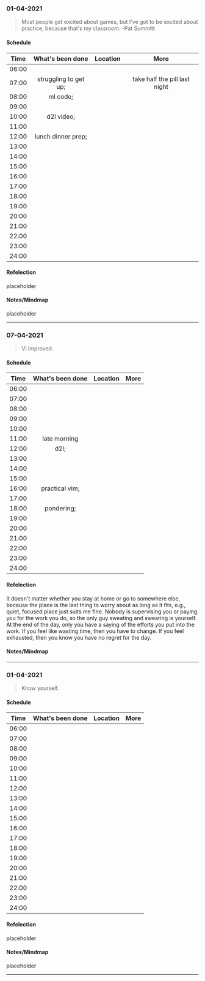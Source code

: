 ### 01-04-2021

> Most people get excited about games, but I've got to be excited about practice, because that's my classroom. -Pat Summitt

#### Schedule

| Time  |   What's been done    | Location |             More              |
| :---: | :-------------------: | :------: | :---------------------------: |
| 06:00 |                       |          |                               |
| 07:00 | struggling to get up; |          | take half the pill last night |
| 08:00 |       ml code;        |          |                               |
| 09:00 |                       |          |                               |
| 10:00 |      d2l video;       |          |                               |
| 11:00 |                       |          |                               |
| 12:00 |  lunch dinner prep;   |          |                               |
| 13:00 |                       |          |                               |
| 14:00 |                       |          |                               |
| 15:00 |                       |          |                               |
| 16:00 |                       |          |                               |
| 17:00 |                       |          |                               |
| 18:00 |                       |          |                               |
| 19:00 |                       |          |                               |
| 20:00 |                       |          |                               |
| 21:00 |                       |          |                               |
| 22:00 |                       |          |                               |
| 23:00 |                       |          |                               |
| 24:00 |                       |          |                               |

#### Refelection

placeholder

#### Notes/Mindmap

placeholder

---

### 07-04-2021

> Vi Improved.

#### Schedule

| Time  | What's been done | Location | More |
| :---: | :--------------: | :------: | :--: |
| 06:00 |                  |          |      |
| 07:00 |                  |          |      |
| 08:00 |                  |          |      |
| 09:00 |                  |          |      |
| 10:00 |                  |          |      |
| 11:00 |   late morning   |          |      |
| 12:00 |       d2l;       |          |      |
| 13:00 |                  |          |      |
| 14:00 |                  |          |      |
| 15:00 |                  |          |      |
| 16:00 |  practical vim;  |          |      |
| 17:00 |                  |          |      |
| 18:00 |    pondering;    |          |      |
| 19:00 |                  |          |      |
| 20:00 |                  |          |      |
| 21:00 |                  |          |      |
| 22:00 |                  |          |      |
| 23:00 |                  |          |      |
| 24:00 |                  |          |      |

#### Refelection

It doesn't matter whether you stay at home or go to somewhere else, because the place is the last thing to worry about as long as it fits, e.g., quiet, focused place just suits me fine. Nobody is supervising you or paying you for the work you do, so the only guy sweating and swearing is yourself. At the end of the day, only you have a saying of the efforts you put into the work. If you feel like wasting time, then you have to change. If you feel exhausted, then you know you have no regret for the day.

#### Notes/Mindmap

---

### 01-04-2021

> Know yourself.

#### Schedule

| Time  | What's been done | Location | More |
| :---: | :--------------: | :------: | :--: |
| 06:00 |                  |          |      |
| 07:00 |                  |          |      |
| 08:00 |                  |          |      |
| 09:00 |                  |          |      |
| 10:00 |                  |          |      |
| 11:00 |                  |          |      |
| 12:00 |                  |          |      |
| 13:00 |                  |          |      |
| 14:00 |                  |          |      |
| 15:00 |                  |          |      |
| 16:00 |                  |          |      |
| 17:00 |                  |          |      |
| 18:00 |                  |          |      |
| 19:00 |                  |          |      |
| 20:00 |                  |          |      |
| 21:00 |                  |          |      |
| 22:00 |                  |          |      |
| 23:00 |                  |          |      |
| 24:00 |                  |          |      |

#### Refelection

placeholder

#### Notes/Mindmap

placeholder

---
